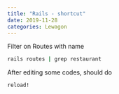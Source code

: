 ```yaml
---
title: "Rails - shortcut"
date: 2019-11-28
categories: Lewagon
---
```


Filter on Routes with name

```ruby
rails routes | grep restaurant
```

After editing some codes, should do

```ruby
reload!
```
